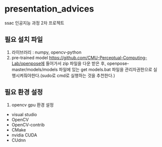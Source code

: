 # presentation_advices
ssac 인공지능 과정 2차 프로젝트 
## 필요 설치 파일
1. 라이브러리 : numpy, opencv-python
2. pre-trained model
https://github.com/CMU-Perceptual-Computing-Lab/openpose에 들어가서 zip 파일을 다운 받은 후, openpose-master/models/models 파일에 있는 get models.bat 파일을 관리자권한으로 실행시켜줘야한다.(sudo로 cmd로 실행하는 것을 추천한다.)

## 필요 환경 설정
1. opencv gpu 환경 설정
  - visual studio
  - OpenCV
  - OpenCV-contrib
  - CMake
  - nvidia CUDA
  - CUdnn
